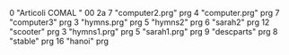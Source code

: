 0 "Articoli COMAL  " 00 2a
7     "computer2.prg"     prg
4     "computer.prg"      prg
7     "computer3"         prg
3     "hymns.prg"         prg
5     "hymns2"            prg
6     "sarah2"            prg
12    "scooter"           prg
3     "hymns1.prg"        prg
5     "sarah1.prg"        prg
9     "descparts"         prg
8     "stable"            prg
16    "hanoi"             prg
